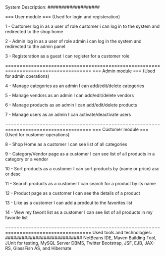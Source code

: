 System Description:
###################

=== User module === 
(Used for login and registeration)

1 - Customer log in 
as a user of role customer i can log in to the system and redirected to the shop home

2 - Admin log in 
as a user of role admin i can log in the system and redirected to the admin panel

3 - Registeration 
as a guest I can register for a customer role


====================================================================================
=== Admin module === 
(Used for admin operations)

4 - Manage categories 
as an admin I can add/edit/delete categories

5 - Manage vendors 
as an admin I can add/edit/delete vendors

6 - Manage products 
as an admin I can add/edit/delete products

7 - Manage users 
as an admin I can activate/deactivate users


====================================================================================
=== Customer module === 
(Used for customer operations)

8 - Shop Home 
as a customer I can see list of all categories

9 - Category/Vendor page 
as a customer I can see list of all products in a category or a vendor

10 - Sort products 
as a customer I can sort products by (name or price) asc or desc

11 - Search products 
as a customer I can search for a product by its name 

12 - Product page 
as a customer I can see the details of a product

13 - Like 
as a customer I can add a prodcut to the favorites list

14 - View my favorit list
as a customer I can see list of all products in my favorite list


====================================================================================
Used tools and technologies:
############################
NetBeans IDE, Maven Building Tool, JUnit for testing, MySQL Server DBMS, Twitter Bootstrap, JSF, EJB, JAX-RS, GlassFish AS, and Hibernate



